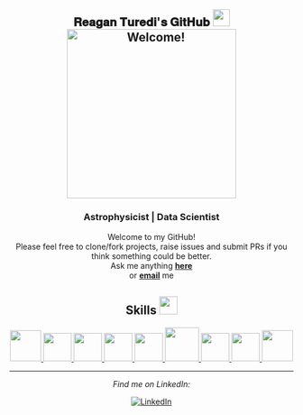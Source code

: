 <div align="center"> 

<h2> 
<div align="center" width="50">
𝐑𝐞𝐚𝐠𝐚𝐧 𝐓𝐮𝐫𝐞𝐝𝐢'𝐬 𝐆𝐢𝐭𝐇𝐮𝐛  <img src="https://raw.githubusercontent.com/nixin72/nixin72/master/wave.gif" width="30px">
<div align="center" width="50">
<img src="https://github.com/ReaganTuredi/images/blob/main/Game%20On%20(3).gif" alt="Welcome!" width="300"/></h2>
</div>

<div align="center" width="50">

</div>

<div align="center">
<h3 align="center">Astrophysicist | Data Scientist </h3>

Welcome to my GitHub! <br>
Please feel free to clone/fork projects, raise issues and submit PRs if you think something could be better. <br>
Ask me anything <a href="https://github.com/ReaganTuredi/ReaganTuredi/issues/new"><b>here</b></a><br>
or <a href="mailto:reagan.turedi@gmail.com"><b>email</b></a> me

</div>

<div align="center">

<h2> Skills <img src = "https://media2.giphy.com/media/QssGEmpkyEOhBCb7e1/giphy.gif?cid=ecf05e47a0n3gi1bfqntqmob8g9aid1oyj2wr3ds3mg700bl&rid=giphy.gif" width = 32px> </h2>
<a href=https://www.python.org  = > <img width ='55' src ='https://upload.wikimedia.org/wikipedia/commons/thumb/c/c3/Python-logo-notext.svg/1200px-Python-logo-notext.svg.png'> </a>
<a href= https://www.cplusplus.com= > <img width ='50' src ='https://brandslogos.com/wp-content/uploads/images/large/c-logo.png'> </a>
<a href= https://jupyter.org= > <img width ='50' src ='https://upload.wikimedia.org/wikipedia/commons/thumb/3/38/Jupyter_logo.svg/1280px-Jupyter_logo.svg.png'> </a>
<a href= https://www.javascript.com= > <img width ='50' src ='https://seeklogo.com/images/J/javascript-logo-8892AEFCAC-seeklogo.com.png'> </a>
<a href=https://pytorch.org= > <img width ='50' src ='https://upload.wikimedia.org/wikipedia/commons/thumb/1/10/PyTorch_logo_icon.svg/635px-PyTorch_logo_icon.svg.png'> </a>
<a href= https://www.spyder-ide.org= > <img width ='60' src ='https://d1zx6djv3kb1v7.cloudfront.net/wp-content/media/2020/05/HOW-TO-CODE-IN-PYTHON-USING-SPYDER-6i2tutorials.png'> </a>
<a href= https://www.tensorflow.org= > <img width ='50' src ='https://upload.wikimedia.org/wikipedia/commons/thumb/2/2d/Tensorflow_logo.svg/1200px-Tensorflow_logo.svg.png'> </a>
<a href= = > <img width ='50' src ='https://www.w3.org/html/logo/downloads/HTML5_Badge_512.png'> </a>
<a href= https://www.mysql.com = > <img width ='55' src ='https://www.freepnglogos.com/uploads/logo-mysql-png/logo-mysql-development-mysql-logo-code-icon-9.png'> </a>

---

<i>Find me on LinkedIn:</i><br>

  <!-- <a target="_blank" href="https://www.linkedin.com/in/reagan-turedi-436855226/">🇱​🇮​🇳​🇰​🇪​🇩​🇮​🇳​</a> ●
-->

<a href="https://www.linkedin.com/in/reagan-turedi-436855226/" target="_blank"><img src="https://img.shields.io/badge/LinkedIn-%230077B5.svg?&style=flat-square&logo=linkedin&logoColor=white" alt="LinkedIn"></a>


</div>

<!-- [🇱​🇮​🇳​🇰​🇪​🇩​🇮​🇳​](https://www.linkedin.com/in/reagan-turedi-436855226/)
